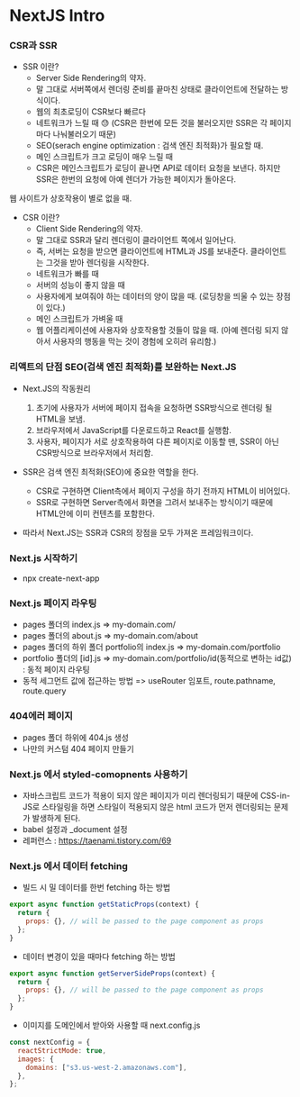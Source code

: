 # NextJS Intro

### CSR과 SSR

- SSR 이란?
  - Server Side Rendering의 약자.
  - 말 그대로 서버쪽에서 렌더링 준비를 끝마친 상태로 클라이언트에 전달하는 방식이다.
  - 웹의 최초로딩이 CSR보다 빠르다
  - 네트워크가 느릴 때 😓 (CSR은 한번에 모든 것을 불러오지만 SSR은 각 페이지마다 나눠불러오기 때문)
  - SEO(serach engine optimization : 검색 엔진 최적화)가 필요할 때.
  - 메인 스크립트가 크고 로딩이 매우 느릴 때
  - CSR은 메인스크립트가 로딩이 끝나면 API로 데이터 요청을 보낸다. 하지만 SSR은 한번의 요청에 아예 렌더가 가능한 페이지가 돌아온다.

웹 사이트가 상호작용이 별로 없을 때.

- CSR 이란?
  - Client Side Rendering의 약자.
  - 말 그대로 SSR과 달리 렌더링이 클라이언트 쪽에서 일어난다.
  - 즉, 서버는 요청을 받으면 클라이언트에 HTML과 JS를 보내준다. 클라이언트는 그것을 받아 렌더링을 시작한다.
  - 네트워크가 빠를 때
  - 서버의 성능이 좋지 않을 때
  - 사용자에게 보여줘야 하는 데이터의 양이 많을 때. (로딩창을 띄울 수 있는 장점이 있다.)
  - 메인 스크립트가 가벼울 때
  - 웹 어플리케이션에 사용자와 상호작용할 것들이 많을 때. (아예 렌더링 되지 않아서 사용자의 행동을 막는 것이 경험에 오히려 유리함.)

### 리액트의 단점 SEO(검색 엔진 최적화)를 보완하는 Next.JS

- Next.JS의 작동원리

  1. 초기에 사용자가 서버에 페이지 접속을 요청하면 SSR방식으로 렌더링 될 HTML을 보냄.
  2. 브라우저에서 JavaScript를 다운로드하고 React를 실행함.
  3. 사용자, 페이지가 서로 상호작용하여 다른 페이지로 이동할 뗀, SSR이 아닌 CSR방식으로 브라우저에서 처리함.

- SSR은 검색 엔진 최적화(SEO)에 중요한 역할을 한다.
  - CSR로 구현하면 Client측에서 페이지 구성을 하기 전까지 HTML이 비어있다.
  - SSR로 구현하면 Server측에서 화면을 그려서 보내주는 방식이기 때문에 HTML안에 이미 컨텐츠를 포함한다.
- 따라서 Next.JS는 SSR과 CSR의 장점을 모두 가져온 프레임워크이다.

### Next.js 시작하기

- npx create-next-app

### Next.js 페이지 라우팅

- pages 폴더의 index.js => my-domain.com/
- pages 폴더의 about.js => my-domain.com/about
- pages 폴더의 하위 폴더 portfolio의 index.js => my-domain.com/portfolio
- portfolio 폴더의 [id].js => my-domain.com/portfolio/id(동적으로 변하는 id값) : 동적 페이지 라우팅
- 동적 세그먼트 값에 접근하는 방법 => useRouter 임포트, route.pathname, route.query

### 404에러 페이지

- pages 폴더 하위에 404.js 생성
- 나만의 커스텀 404 페이지 만들기

### Next.js 에서 styled-comopnents 사용하기

- 자바스크립트 코드가 적용이 되지 않은 페이지가 미리 렌더링되기 때문에 CSS-in-JS로 스타일링을 하면 스타일이 적용되지 않은 html 코드가 먼저 렌더링되는 문제가 발생하게 된다.
- babel 설정과 \_document 설정
- 레퍼런스 : https://taenami.tistory.com/69

### Next.js 에서 데이터 fetching

- 빌드 시 밀 데이터를 한번 fetching 하는 방법

```js
export async function getStaticProps(context) {
  return {
    props: {}, // will be passed to the page component as props
  };
}
```

- 데이터 변경이 있을 때마다 fetching 하는 방법

```js
export async function getServerSideProps(context) {
  return {
    props: {}, // will be passed to the page component as props
  };
}
```

- 이미지를 도메인에서 받아와 사용할 때 next.config.js

```js
const nextConfig = {
  reactStrictMode: true,
  images: {
    domains: ["s3.us-west-2.amazonaws.com"],
  },
};
```
